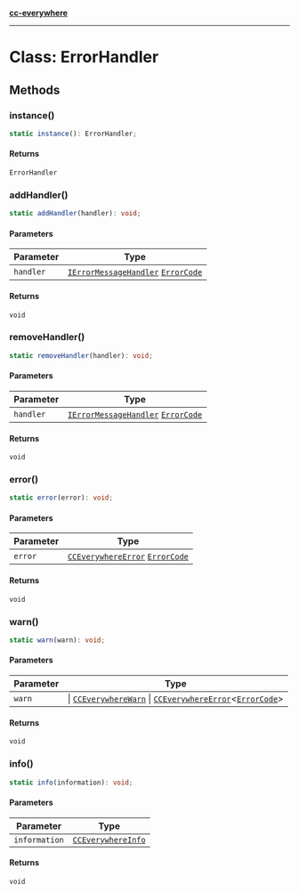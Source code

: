 [**cc-everywhere**](../../../../../index.md)

***

# Class: ErrorHandler

## Methods

### instance()

```ts
static instance(): ErrorHandler;
```

#### Returns

`ErrorHandler`

<HorizontalLine />

### addHandler()

```ts
static addHandler(handler): void;
```

#### Parameters

| Parameter | Type |
| ------ | ------ |
| `handler` | [`IErrorMessageHandler`](../../../../../shared/src/error/i-error-message-handler/interfaces/i-error-message-handler.md) [`ErrorCode`](../../error-codes/type-aliases/error-code.md) |

#### Returns

`void`

<HorizontalLine />

### removeHandler()

```ts
static removeHandler(handler): void;
```

#### Parameters

| Parameter | Type |
| ------ | ------ |
| `handler` | [`IErrorMessageHandler`](../../../../../shared/src/error/i-error-message-handler/interfaces/i-error-message-handler.md) [`ErrorCode`](../../error-codes/type-aliases/error-code.md) |

#### Returns

`void`

<HorizontalLine />

### error()

```ts
static error(error): void;
```

#### Parameters

| Parameter | Type |
| ------ | ------ |
| `error` | [`CCEverywhereError`](../../../../../shared/src/error/cc-everywhere-error/classes/cc-everywhere-error.md) [`ErrorCode`](../../error-codes/type-aliases/error-code.md) |

#### Returns

`void`

<HorizontalLine />

### warn()

```ts
static warn(warn): void;
```

#### Parameters

| Parameter | Type |
| ------ | ------ |
| `warn` | \| [`CCEverywhereWarn`](../../../../../shared/src/error/cc-everywhere-error-types/interfaces/cc-everywhere-warn.md) \| [`CCEverywhereError`](../../../../../shared/src/error/cc-everywhere-error/classes/cc-everywhere-error.md)<[`ErrorCode`](../../error-codes/type-aliases/error-code.md)\> |

#### Returns

`void`

<HorizontalLine />

### info()

```ts
static info(information): void;
```

#### Parameters

| Parameter | Type |
| ------ | ------ |
| `information` | [`CCEverywhereInfo`](../../../../../shared/src/error/cc-everywhere-error-types/interfaces/cc-everywhere-info.md) |

#### Returns

`void`
